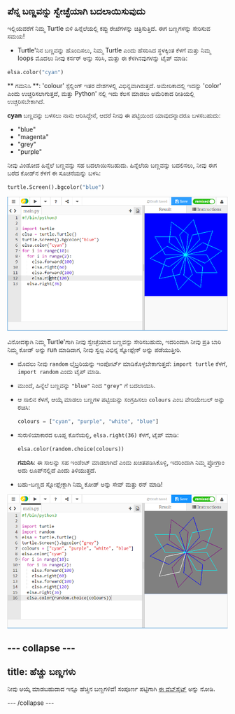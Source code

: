 ## ಪೆನ್ನ ಬಣ್ಣವನ್ನು ಸ್ವೇಚ್ಛೆಯಾಗಿ ಬದಲಾಯಿಸುವುದು

ಇಲ್ಲಿಯವರೆಗೆ ನಿಮ್ಮ Turtle ಬಿಳಿ ಹಿನ್ನೆಲೆಯಲ್ಲಿ ಕಪ್ಪು ರೇಖೆಗಳನ್ನು ಚಿತ್ರಿಸುತ್ತಿದೆ. ಈಗ ಬಣ್ಣಗಳನ್ನು ಸೇರಿಸುವ ಸಮಯ!

- Turtle'ನಿನ ಬಣ್ಣವನ್ನು ಹೊಂದಿಸಲು, ನಿಮ್ಮ Turtle ಎಂದು ಹೆಸರಿಸಿದ ಸ್ಥಳಕ್ಕಿಂತ ಕೆಳಗೆ ಮತ್ತು ನಿಮ್ಮ loops ಮೊದಲು ನೀವು ಕರ್ಸರ್ ಅನ್ನು ಸರಿಸಿ, ಮತ್ತು ಈ ಕೆಳಗಿನವುಗಳನ್ನು ಟೈಪ್ ಮಾಡಿ:

```python
elsa.color("cyan")
```

** ಗಮನಿಸಿ **: 'colour' ಸ್ಪೆಲ್ಲಿಂಗ್ ಇತರ ದೇಶಗಳಲ್ಲಿ ವಿಭಿನ್ನವಾಗಿರುತ್ತದೆ. ಅಮೇರಿಕಾದಲ್ಲಿ ಇದನ್ನು 'color' ಎಂದು ಉಚ್ಚರಿಸಲಾಗುತ್ತದೆ, ಮತ್ತು Python' ನಲ್ಲಿ ಇದು ಕೆಲಸ ಮಾಡಲು ಅಮೆರಿಕಾದ ರೀತಿಯಲ್ಲಿ ಉಚ್ಚರಿಸಬೇಕಾಗಿದೆ.

**cyan** ಬಣ್ಣವನ್ನು ಬಳಸಲು ನಾನು ಆರಿಸಿದ್ದೇನೆ, ಆದರೆ ನೀವು ಈ ಪಟ್ಟಿಯಿಂದ ಯಾವುದನ್ನಾದರೂ ಬಳಸಬಹುದು:

- "blue"
- "magenta"
- "grey"
- "purple"

ನೀವು ವಿಂಡೋದ ಹಿನ್ನೆಲೆ ಬಣ್ಣವನ್ನು ಸಹ ಬದಲಾಯಿಸಬಹುದು. ಹಿನ್ನೆಲೆಯ ಬಣ್ಣವನ್ನು ಬದಲಿಸಲು, ನೀವು ಈಗ ಬರೆದ ಕೋಡ್‌ನ ಕೆಳಗೆ ಈ ಸೂಚನೆಯನ್ನು ಬಳಸಿ:

```python
turtle.Screen().bgcolor("blue")
```

![](images/colour.png)

ವಿನೋದಕ್ಕಾಗಿ ನಿಮ್ಮ Turtle'ಗಾಗಿ ನೀವು ಸ್ವೇಚ್ಛೆಯಾದ ಬಣ್ಣವನ್ನು ಸೇರಿಸಬಹುದು, ಇದರಿಂದಾಗಿ ನೀವು ಪ್ರತಿ ಬಾರಿ ನಿಮ್ಮ ಕೋಡ್ ಅನ್ನು run ಮಾಡಿದಾಗ, ನೀವು ಸ್ವಲ್ಪ ವಿಭಿನ್ನ ಸ್ನೋಫ್ಲೇಕ್ ಅನ್ನು ಪಡೆಯುತ್ತೀರಿ.

- ಮೊದಲು ನೀವು `random` ಲೈಬ್ರರಿಯನ್ನು ಇಂಪೋರ್ಟ್ ಮಾಡಿಕೊಳ್ಳಬೇಕಾಗುತ್ತದೆ: `import turtle` ಕೆಳಗೆ, `import random` ಎಂದು ಟೈಪ್ ಮಾಡಿ.

- ಮುಂದೆ, ಹಿನ್ನೆಲೆ ಬಣ್ಣವನ್ನು `"blue"` ನಿಂದ `"grey"` ಗೆ ಬದಲಾಯಿಸಿ.

- ಆ ಸಾಲಿನ ಕೆಳಗೆ, ಆಯ್ಕೆ ಮಾಡಲು ಬಣ್ಣಗಳ ಪಟ್ಟಿಯನ್ನು ಸಂಗ್ರಹಿಸಲು `colours` ಎಂಬ ವೇರಿಯೇಬಲ್ ಅನ್ನು ರಚಿಸಿ:
    
    ```python
    colours = ["cyan", "purple", "white", "blue"]
    ```

- ಸುರುಳಿಯಾಕಾರದ ಲೂಪ್ನ ಕೊನೆಯಲ್ಲಿ, `elsa.right(36)` ಕೆಳಗೆ, ಟೈಪ್ ಮಾಡಿ:
    
    ```python
    elsa.color(random.choice(colours))  
    ```
    
    **ಗಮನಿಸಿ**: ಈ ಸಾಲನ್ನು ಸಹ ಇಂಡೆಂಟ್ ಮಾಡಲಾಗಿದೆ ಎಂದು ಖಚಿತಪಡಿಸಿಕೊಳ್ಳಿ, ಇದರಿಂದಾಗಿ ನಿಮ್ಮ ಪ್ರೋಗ್ರಾಂ ಅದು ಲೂಪ್‌ನಲ್ಲಿದೆ ಎಂದು ತಿಳಿಯುತ್ತದೆ.

- ಬಹು-ಬಣ್ಣದ ಸ್ನೋಫ್ಲೇಕ್ಗಾಗಿ ನಿಮ್ಮ ಕೋಡ್ ಅನ್ನು ಸೇವ್ ಮತ್ತು ರನ್ ಮಾಡಿ!

![](images/colour-list.png)

--- collapse ---
---
title: ಹೆಚ್ಚು ಬಣ್ಣಗಳು
---

ನೀವು ಆಯ್ಕೆ ಮಾಡಬಹುದಾದ ಇನ್ನೂ ಹೆಚ್ಚಿನ ಬಣ್ಣಗಳಿವೆ! ಸಂಪೂರ್ಣ ಪಟ್ಟಿಗಾಗಿ [ಈ ವೆಬ್‌ಸೈಟ್](https://wiki.tcl.tk/37701) ಅನ್ನು ನೋಡಿ.

--- /collapse ---